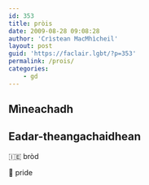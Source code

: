 ```yaml
---
id: 353
title: pròis
date: 2009-08-28 09:08:28
author: 'Crìstean MacMhìcheil'
layout: post
guid: 'https://faclair.lgbt/?p=353'
permalink: /prois/
categories:
    - gd
---
```


## Mìneachadh

## Eadar-theangachaidhean

&#x1f1ee;&#x1f1ea; bròd

&#x1f3f4;&#xe0067;&#xe0062;&#xe0065;&#xe006e;&#xe0067;&#xe007f; pride